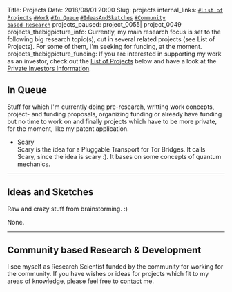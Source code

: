 Title:          		Projects
Date:           		2018/08/01 20:00
Slug:           		projects
internal_links:         <!--<code><a href="/projects.html#Running">#Running</a></code> --> <!-- <code><a href="/projects.html#TheBigPicture">#The Big Picture</a></code> --> <code><a href="/projects.html#ListOfProjects">#List of Projects</a></code> <code><a href="/projects.html#Work">#Work</a></code> <!-- <code><a href="/projects.html#Paused">#Paused</a></code> --> <!--<code><a href="/projects.html#Upcoming">#Upcoming</a></code>--> <code><a href="/projects.html#InQueue">#In Queue</a></code> <code><a href="/projects.html#IdeasAndSketches">#IdeasAndSketches</a></code> <code><a href="/projects.html#CommunityBasedResearchAndDevelopment">#Community based Research</a></code>
projects_paused:        project_0055| project_0049
projects_thebigpicture_info: Currently, my main research focus is set to the following big research topic(s), cut in several related projects (see List of Projects). For some of them, I'm seeking for funding, at the moment.
projects_thebigpicture_funding: If you are interested in supporting my work as an investor, check out the <a href="/projects.html#ListOfProjects" title="List of Projects">List of Projects</a> below and have a look at the <a href="/funding.html#PrivateInvestors" title="Private Investors Information" target="_blank">Private Investors Information</a>.
<!-- TODO: projects_paused:        project_0055| project_0059| project_0056| project_0049 -->
<!-- TODO: projects_running:       project_0061| project_0060| project_0058| project_0055 -->
<!-- TODO: projects_paused:        project_0059| project_0056| project_0049 -->
<!-- TODO: projects_paused:        project_0061| project_0060| project_0058| project_0055| project_0059| project_0056| project_0049 -->



<!--
<h2 id="Upcoming">Upcoming</h2>

<p>
None.
</p>
-->

<h2 id="InQueue">In Queue</h2>
Stuff for which I'm currently doing pre-research, writting work concepts, project- and funding proposals, organizing funding or already have funding but no time to work on and finally projects which have to be more private, for the moment, like my patent application.

<ul>
<li>
	Scary<br />
	<font style="font-size:14px;">
		Scary is the idea for a Pluggable Transport for Tor Bridges. It calls Scary, since the idea is scary :). It bases on some concepts of quantum mechanics.
	</font>
</li>
<!-- TODO
<li>
	Patent application 01: Free Pony<br />
	<font style="font-size:14px;">
		Already for a longer time, I have stuff for a patent application which I want to let it happen, now.<br />
		This is a private project until patent application will be finished. After this, I want to make it public for beeing used freely for non-commercial aims.
	</font>
</li>
-->
<!-- TODO
<li>
	Patent application 02: Flying Pony<br />
	<font style="font-size:14px;">
		Already for a longer time, I have stuff for a patent application which I want to let it happen, now.<br />
		This is a private project until patent application will be finished. After this, I want to make it public for beeing used freely for non-commercial aims.
	</font>
</li>
-->
</ul>


<hr />
<h2 id="IdeasAndSketches">Ideas and Sketches</h2>
Raw and crazy stuff from brainstorming. :)

<p>
None.
</p>


<!--
<hr />
<h2 id="Past">Past</h2>
Past projects.

<p>
None.
</p>
-->


<hr />
<h2 id="CommunityBasedResearchAndDevelopment">Community based Research & Development</h2>
I see myself as Research Scientist funded by the community for working for the community. If you have wishes or ideas for projects which fit to my areas of knowledge, please feel free to <a href="/contact.html#Information">contact</a> me.
